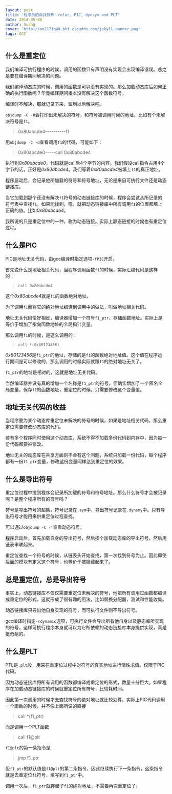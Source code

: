 ```yaml
---
layout: post
title: '程序员的自我修养：reloc, PIC, dynsym and PLT'
date: 2014-05-08
author: huang
cover: 'http://on2171g4d.bkt.clouddn.com/jekyll-banner.png'
tags: GCC
---
```


## 什么是重定位
我们编译可执行程序的时候，调用的函数只有声明没有实现会出现编译错误。总之是要在编译期间解决的问题。

我们编译动态库的时候，调用的函数是可以没有实现的。那么加载动态库后如何正确的执行函数呢？毕竟编译期间根本没有解决这个函数符号。

编译时不解决，那就记录下来，留到以后解决吧。

`objdump -C -R`会打印出未解决的符号，和符号被调用时候的地址。比如有个未解决符号是`f1`。
> 0x80abcde4----------f1

用`objdump -C -d`查看调用`f1`的代码，可能如下：
> 0x80abcde0-----call 0x80abcde4

执行到*0x80abcde0*，代码就是call后4个字节的内容，我们假设call指令占用4个字节的话。正好是*0x80abcde4*。我们等着*0x80abcde4*被填上`f1`的真正地址。

程序启动后，会记录他所加载的符号和符号地址，无论是来自可执行文件还是动态链接库。

当它加载到那个还没有解决`f1`符号的动态链接库的时候，程序会尝试从所记录的符号表中查找`f1`，如果能找到，嗯，就把动态链接库中所有调用`f1`的位置都填上正确的值。比如*0x80abcde4*。

我所说的只是重定位中的一种，称为动态链接。实际上静态链接的时候也有重定位过程。

## 什么是PIC
PIC是地址无关代码，由gcc编译时指定选项`-fPIC`开启。

首先说什么是地址相关代码，当程序调用函数`f1`的时候，实际汇编代码是这样的：
> `call 0x80abcde4`

这个*0x80abcde4*就是`f1`的函数绝对地址。

为了调用`f1`而将它的绝对地址编译到调用中的做法，叫做地址相关代码。

地址无关代码恰好相反，编译器增加一个符号`f1_ptr`，存储函数地址。实际上是等价于增加了指向函数地址的全局指针变量。

那么调用`f1`的时候，是这么调用的：
> `call *(0x80123456)`

*0x80123456*是`f1_ptr`的地址，存储的是`f1`的函数绝对地址值。这个值在程序运行期间是可以修改的，那么调用的时候实际就跟`f1`的绝对地址无关了。

`f1_ptr`的地址是相对的，这就是地址无关代码。

当然编译器并没有真的增加一个名称是`f1_ptr`的符号，但确实增加了一个匿名全局变量，保存`f1`的函数地址，重定位的时候，只需要修改这个变量值。

## 地址无关代码的收益
当程序要为某个动态库重定位未解决的符号的时候，如果是地址相关代码，那么重定位需要修改动态库的代码。

若有多个程序同时使用这个动态库，系统不得不加载多份代码到内存中，因为每一份代码都要被修改。

地址无关的动态库在共享方面则不会有这个问题，系统只加载一份代码，每个程序都有一份`f1_ptr`变量，修改这份变量同样达到重定位的效果。

## 什么是导出符号
重定位过程中提到程序会记录所加载的符号和符号地址。那么什么符号才会被记录呢？是整个程序所有的符号吗？

符号是导出符号的超集，符号记录在`.sym`中，导出符号记录在`.dynsmy`中。只有导出符号才能用来供重定位过程查找。

可以通过`objdump -C -T`查看动态符号。

程序启动后，首先加载自身的导出符号，然后挨个加载动态库的导出符号，然后用链表串联起来。

重定位查找一个符号的时候，从链表头开始查找，第一次找到符号为止。因此即使后面的模块有定义这个符号，也等价于被隐藏起来了。

## 总是重定位，总是导出符号
事实上，动态链接库不仅仅需要重定位未解决的符号，他把所有调用过函数都编译成重定位的形式。这就形成了很有趣的用法，比如替换分配器，测试和性能收集。

动态链接库只导出他自身实现的符号，而可执行文件则不导出符号。

gcc编译时指定`-rdynamic`选项，可执行文件会导出所有他自身以及静态库所实现的符号。这样可执行程序本身就可以为它所依赖的动态链接库本身提供实现，真是挺奇葩的。

## 什么是PLT
PTL是`.plt`段，用来在重定位过程中对符号的真实地址进行惰性求值。仅限于PIC代码。

因为动态链接库将所有调用的函数都编译成重定位的形式，数量十分巨大。如果程序在加载动态链接库的时候就重定位所有符号，比较耗时间。

因此第一次调用的时候才去查找符号的绝对地址就比较划算。实际上PIC代码调用一个函数的时候，并不像上面所说的直接
> call *(f1_ptr)

而是调用一个PLT函数
> call f1@plt

`f1@plt`的第一条指令是
> jmp f1_ptr

但`f1_ptr`的默认值是`f1@plt`的第二条指令，因此继续执行下一条指令，这条指令就是去重定位`f1`符号，填写到`f1_ptr`中。

调用一次后，`f1_ptr`就存储了`f1`的绝对地址，不需要再次重定位了。